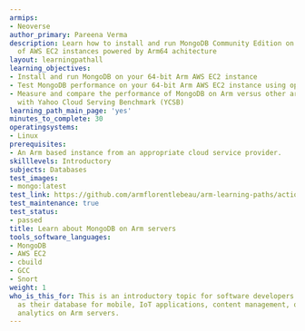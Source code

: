 ```yaml
---
armips:
- Neoverse
author_primary: Pareena Verma
description: Learn how to install and run MongoDB Community Edition on differet flavors
  of AWS EC2 instances powered by Arm64 achitecture
layout: learningpathall
learning_objectives:
- Install and run MongoDB on your 64-bit Arm AWS EC2 instance
- Test MongoDB performance on your 64-bit Arm AWS EC2 instance using open-source tooling
- Measure and compare the performance of MongoDB on Arm versus other architectures
  with Yahoo Cloud Serving Benchmark (YCSB)
learning_path_main_page: 'yes'
minutes_to_complete: 30
operatingsystems:
- Linux
prerequisites:
- An Arm based instance from an appropriate cloud service provider.
skilllevels: Introductory
subjects: Databases
test_images:
- mongo:latest
test_link: https://github.com/armflorentlebeau/arm-learning-paths/actions/runs/4312122327
test_maintenance: true
test_status:
- passed
title: Learn about MongoDB on Arm servers
tools_software_languages:
- MongoDB
- AWS EC2
- cbuild
- GCC
- Snort
weight: 1
who_is_this_for: This is an introductory topic for software developers using MongoDB
  as their database for mobile, IoT applications, content management, or real-time
  analytics on Arm servers.
---
```

